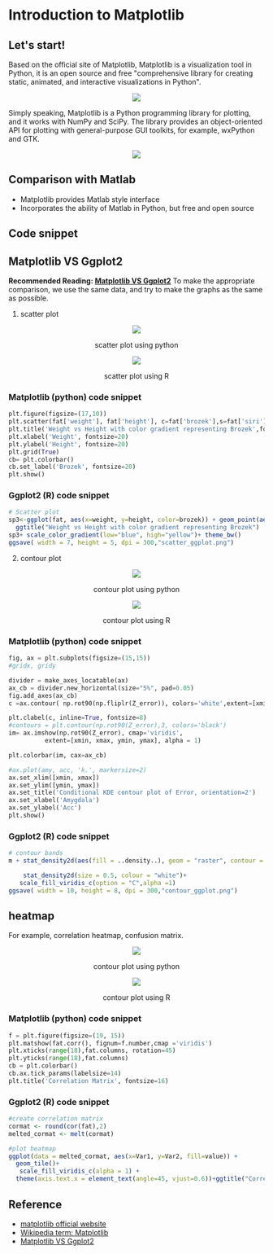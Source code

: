 # Introduction to Matplotlib

## Let's start!
Based on the official site of Matplotlib, Matplotlib is a visualization tool in Python, it is an open source and free "comprehensive library for creating static, animated, and interactive visualizations in Python".
<div align="center">
  <img src="./intro.png" />
</div>

Simply speaking, Matplotlib is a Python programming library for plotting, and it works with NumPy and SciPy. The library provides an object-oriented API for plotting with general-purpose GUI toolkits, for example, wxPython and GTK.
<div align="center">
  <img src="./matplotlib-tutorial.png" />
</div>

## Comparison with Matlab
- Matplotlib provides Matlab style interface
- Incorporates the ability of Matlab in Python, but free and open source 

## Code snippet

## Matplotlib VS Ggplot2
**Recommended Reading: [Matplotlib VS Ggplot2](https://towardsdatascience.com/matplotlib-vs-ggplot2-c86dd35a9378)**
To make the appropriate comparison, we use the same data, and try to make the graphs as the same as possible.

1. scatter plot
<div align="center">
<img src="./scatter_python.png"/>
<p>scatter plot using python</P>
<img src="./scatter_r.png"/>
<p>scatter plot using R</P>
</div>

### Matplotlib (python) code snippet
```python
plt.figure(figsize=(17,10))
plt.scatter(fat['weight'], fat['height'], c=fat['brozek'],s=fat['siri']**2 , alpha=0.7,cmap = 'gnuplot2')
plt.title('Weight vs Height with color gradient representing Brozek',fontsize=25)
plt.xlabel('Weight', fontsize=20)
plt.ylabel('Height', fontsize=20)
plt.grid(True)
cb= plt.colorbar()
cb.set_label('Brozek', fontsize=20)
plt.show()
```

### Ggplot2 (R) code snippet
```R
# Scatter plot
sp3<-ggplot(fat, aes(x=weight, y=height, color=brozek)) + geom_point(aes(size = siri), alpha=0.7) +
  ggtitle("Weight vs Height with color gradient representing Brozek")
sp3+ scale_color_gradient(low="blue", high="yellow")+ theme_bw()
ggsave( width = 7, height = 5, dpi = 300,"scatter_ggplot.png")
```

2. contour plot
<div align="center">
<img src="./contour_python.png"/>
<p>contour plot using python</P>
<img src="./contour_r.png"/>
<p>contour plot using R</P>
</div>

### Matplotlib (python) code snippet
```python
fig, ax = plt.subplots(figsize=(15,15))
#gridx, gridy 

divider = make_axes_locatable(ax)
ax_cb = divider.new_horizontal(size="5%", pad=0.05)
fig.add_axes(ax_cb)
c =ax.contour( np.rot90(np.fliplr(Z_error)), colors='white',extent=[xmin, xmax, ymin, ymax])

plt.clabel(c, inline=True, fontsize=8)
#contours = plt.contour(np.rot90(Z_error),3, colors='black')
im= ax.imshow(np.rot90(Z_error), cmap='viridis',
          extent=[xmin, xmax, ymin, ymax], alpha = 1)

plt.colorbar(im, cax=ax_cb)

#ax.plot(amy, acc, 'k.', markersize=2)
ax.set_xlim([xmin, xmax])
ax.set_ylim([ymin, ymax])
ax.set_title('Conditional KDE contour plot of Error, orientation=2')
ax.set_xlabel('Amygdala')
ax.set_ylabel('Acc')
plt.show()
```

### Ggplot2 (R) code snippet
```R
# contour bands
m + stat_density2d(aes(fill = ..density..), geom = "raster", contour = FALSE)+ 

    stat_density2d(size = 0.5, colour = "white")+
   scale_fill_viridis_c(option = "C",alpha =1) 
ggsave( width = 10, height = 8, dpi = 300,"contour_ggplot.png")
```

## heatmap
For example, correlation heatmap, confusion matrix.
<div align="center">
<img src="./heatmap_python.png"/>
<p>contour plot using python</P>
<img src="./heatmap_r.png"/>
<p>contour plot using R</P>
</div>

### Matplotlib (python) code snippet
```python
f = plt.figure(figsize=(19, 15))
plt.matshow(fat.corr(), fignum=f.number,cmap ='viridis')
plt.xticks(range(18),fat.columns, rotation=45) 
plt.yticks(range(18),fat.columns) 
cb = plt.colorbar()
cb.ax.tick_params(labelsize=14)
plt.title('Correlation Matrix', fontsize=16)
```

### Ggplot2 (R) code snippet
```R
#create correlation matrix
cormat <- round(cor(fat),2)
melted_cormat <- melt(cormat)

#plot heatmap
ggplot(data = melted_cormat, aes(x=Var1, y=Var2, fill=value)) + 
  geom_tile()+
   scale_fill_viridis_c(alpha = 1) +
  theme(axis.text.x = element_text(angle=45, vjust=0.6))+ggtitle("Correlation Matrix")
```


## Reference
- [matplotlib official website](https://matplotlib.org/)
- [Wikipedia term: Matplotlib](https://en.wikipedia.org/wiki/Matplotlib)
- [Matplotlib VS Ggplot2](https://towardsdatascience.com/matplotlib-vs-ggplot2-c86dd35a9378)
